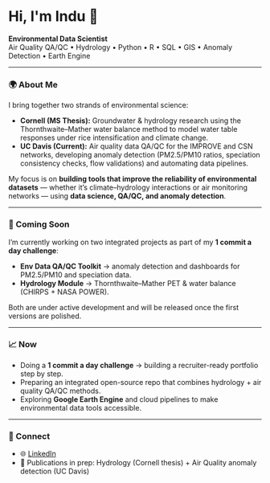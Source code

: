# Hi, I'm Indu 👋

**Environmental Data Scientist**  
Air Quality QA/QC • Hydrology • Python • R • SQL • GIS • Anomaly Detection • Earth Engine  

---

### 🌍 About Me
I bring together two strands of environmental science:  
- **Cornell (MS Thesis):** Groundwater & hydrology research using the Thornthwaite–Mather water balance method to model water table responses under rice intensification and climate change.  
- **UC Davis (Current):** Air quality data QA/QC for the IMPROVE and CSN networks, developing anomaly detection (PM2.5/PM10 ratios, speciation consistency checks, flow validations) and automating data pipelines.  

My focus is on **building tools that improve the reliability of environmental datasets** — whether it’s climate–hydrology interactions or air monitoring networks — using **data science, QA/QC, and anomaly detection**.

---

### 🚧 Coming Soon
I’m currently working on two integrated projects as part of my **1 commit a day challenge**:  
- **Env Data QA/QC Toolkit** → anomaly detection and dashboards for PM2.5/PM10 and speciation data.  
- **Hydrology Module** → Thornthwaite–Mather PET & water balance (CHIRPS + NASA POWER).  

Both are under active development and will be released once the first versions are polished.  

---

### 📈 Now
- Doing a **1 commit a day challenge** → building a recruiter-ready portfolio step by step.  
- Preparing an integrated open-source repo that combines hydrology + air quality QA/QC methods.  
- Exploring **Google Earth Engine** and cloud pipelines to make environmental data tools accessible.  

---

### 🤝 Connect
- 🌐 [LinkedIn](https://www.linkedin.com/in/indu-thekkemeppilly-sivakumar/)  
- 📝 Publications in prep: Hydrology (Cornell thesis) + Air Quality anomaly detection (UC Davis)  
